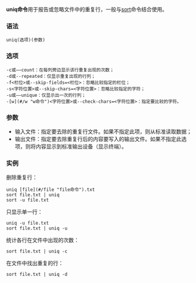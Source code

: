 **uniq命令**用于报告或忽略文件中的重复行，一般与[sort](#/sort "sort命令")命令结合使用。

### 语法  

```
uniq(选项)(参数)
```

### 选项  

```
-c或——count：在每列旁边显示该行重复出现的次数；
-d或--repeated：仅显示重复出现的行列；
-f<栏位>或--skip-fields=<栏位>：忽略比较指定的栏位；
-s<字符位置>或--skip-chars=<字符位置>：忽略比较指定的字符；
-u或——unique：仅显示出一次的行列；
-[w](#/w "w命令")<字符位置>或--check-chars=<字符位置>：指定要比较的字符。
```

### 参数  

*   输入文件：指定要去除的重复行文件。如果不指定此项，则从标准读取数据；
*   输出文件：指定要去除重复行后的内容要写入的输出文件。如果不指定此选项，则将内容显示到标准输出设备（显示终端）。

### 实例  

删除重复行：

```
uniq [file](#/file "file命令").txt
sort file.txt | uniq
sort -u file.txt

```

只显示单一行：

```
uniq -u file.txt
sort file.txt | uniq -u
```

统计各行在文件中出现的次数：

```
sort file.txt | uniq -c
```

在文件中找出重复的行：

```
sort file.txt | uniq -d
```